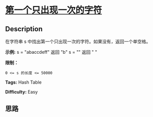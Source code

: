 # [第一个只出现一次的字符][title]

## Description

在字符串 s 中找出第一个只出现一次的字符。如果没有，返回一个单空格。

**示例:**
            s = "abaccdeff"    返回 "b"        s = ""     返回 " "    



**限制：**

`0 <= s 的长度 <= 50000`


**Tags:** Hash Table

**Difficulty:** Easy

## 思路

[title]: https://leetcode-cn.com/problems/di-yi-ge-zhi-chu-xian-yi-ci-de-zi-fu-lcof
